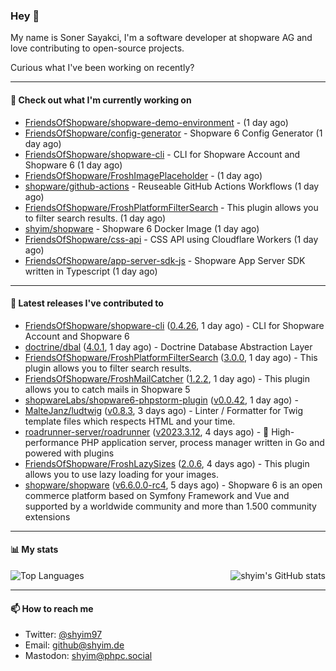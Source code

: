 ### Hey 👋

My name is Soner Sayakci, I'm a software developer at shopware AG and love contributing to open-source projects.

Curious what I've been working on recently?

---

#### 👷 Check out what I'm currently working on

- [FriendsOfShopware/shopware-demo-environment](https://github.com/FriendsOfShopware/shopware-demo-environment) -  (1 day ago)
- [FriendsOfShopware/config-generator](https://github.com/FriendsOfShopware/config-generator) - Shopware 6 Config Generator (1 day ago)
- [FriendsOfShopware/shopware-cli](https://github.com/FriendsOfShopware/shopware-cli) - CLI for Shopware Account and Shopware 6 (1 day ago)
- [FriendsOfShopware/FroshImagePlaceholder](https://github.com/FriendsOfShopware/FroshImagePlaceholder) -  (1 day ago)
- [shopware/github-actions](https://github.com/shopware/github-actions) - Reuseable GitHub Actions Workflows (1 day ago)
- [FriendsOfShopware/FroshPlatformFilterSearch](https://github.com/FriendsOfShopware/FroshPlatformFilterSearch) - This plugin allows you to filter search results. (1 day ago)
- [shyim/shopware](https://github.com/shyim/shopware) - Shopware 6 Docker Image (1 day ago)
- [FriendsOfShopware/css-api](https://github.com/FriendsOfShopware/css-api) - CSS API using Cloudflare Workers (1 day ago)
- [FriendsOfShopware/app-server-sdk-js](https://github.com/FriendsOfShopware/app-server-sdk-js) - Shopware App Server SDK written in Typescript (1 day ago)

---

#### 🔭 Latest releases I've contributed to

- [FriendsOfShopware/shopware-cli](https://github.com/FriendsOfShopware/shopware-cli) ([0.4.26](https://github.com/FriendsOfShopware/shopware-cli/releases/tag/0.4.26), 1 day ago) - CLI for Shopware Account and Shopware 6
- [doctrine/dbal](https://github.com/doctrine/dbal) ([4.0.1](https://github.com/doctrine/dbal/releases/tag/4.0.1), 1 day ago) - Doctrine Database Abstraction Layer
- [FriendsOfShopware/FroshPlatformFilterSearch](https://github.com/FriendsOfShopware/FroshPlatformFilterSearch) ([3.0.0](https://github.com/FriendsOfShopware/FroshPlatformFilterSearch/releases/tag/3.0.0), 1 day ago) - This plugin allows you to filter search results.
- [FriendsOfShopware/FroshMailCatcher](https://github.com/FriendsOfShopware/FroshMailCatcher) ([1.2.2](https://github.com/FriendsOfShopware/FroshMailCatcher/releases/tag/1.2.2), 1 day ago) - This plugin allows you to catch mails in Shopware 5
- [shopwareLabs/shopware6-phpstorm-plugin](https://github.com/shopwareLabs/shopware6-phpstorm-plugin) ([v0.0.42](https://github.com/shopwareLabs/shopware6-phpstorm-plugin/releases/tag/v0.0.42), 1 day ago) - 
- [MalteJanz/ludtwig](https://github.com/MalteJanz/ludtwig) ([v0.8.3](https://github.com/MalteJanz/ludtwig/releases/tag/v0.8.3), 3 days ago) - Linter / Formatter for Twig template files which respects HTML and your time.
- [roadrunner-server/roadrunner](https://github.com/roadrunner-server/roadrunner) ([v2023.3.12](https://github.com/roadrunner-server/roadrunner/releases/tag/v2023.3.12), 4 days ago) - 🤯 High-performance PHP application server, process manager written in Go and powered with plugins
- [FriendsOfShopware/FroshLazySizes](https://github.com/FriendsOfShopware/FroshLazySizes) ([2.0.6](https://github.com/FriendsOfShopware/FroshLazySizes/releases/tag/2.0.6), 4 days ago) - This plugin allows you to use lazy loading for your images.
- [shopware/shopware](https://github.com/shopware/shopware) ([v6.6.0.0-rc4](https://github.com/shopware/shopware/releases/tag/v6.6.0.0-rc4), 5 days ago) - Shopware 6 is an open commerce platform based on Symfony Framework and Vue and supported by a worldwide community and more than 1.500 community extensions

---

#### 📊 My stats

<img align="right" alt="shyim's GitHub stats" src="https://github-readme-stats.vercel.app/api?username=shyim&count_private=1&show_icons=true&" />

![Top Languages](https://github-readme-stats.vercel.app/api/top-langs/?username=shyim)

---

#### 📫 How to reach me

- Twitter: [@shyim97](https://twitter.com/shyim97)
- Email: [github@shyim.de](mailto://github@shyim.de)
- Mastodon: <a rel="me" href="https://phpc.social/@shyim">shyim@phpc.social</a>
